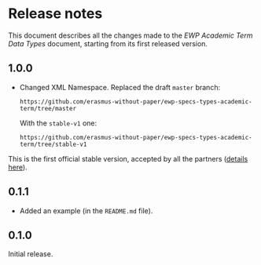 Release notes
=============

This document describes all the changes made to the *EWP Academic Term Data
Types* document, starting from its first released version.


1.0.0
-----

* Changed XML Namespace. Replaced the draft `master` branch:

  ```
  https://github.com/erasmus-without-paper/ewp-specs-types-academic-term/tree/master
  ```

  With the `stable-v1` one:

  ```
  https://github.com/erasmus-without-paper/ewp-specs-types-academic-term/tree/stable-v1
  ```

This is the first official stable version, accepted by all the partners
([details here](https://github.com/erasmus-without-paper/general-issues/issues/24)).


0.1.1
-----

* Added an example (in the `README.md` file).


0.1.0
-----

Initial release.

